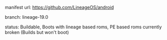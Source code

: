 manifest url:
https://github.com/LineageOS/android

branch:
lineage-19.0

status:
Buildable, Boots with lineage based roms, PE based roms currently broken (Builds but won't boot)
